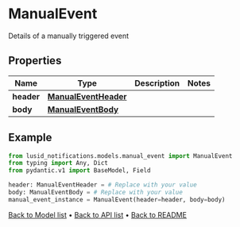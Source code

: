 # ManualEvent

Details of a manually triggered event
## Properties
Name | Type | Description | Notes
------------ | ------------- | ------------- | -------------
**header** | [**ManualEventHeader**](ManualEventHeader.md) |  | 
**body** | [**ManualEventBody**](ManualEventBody.md) |  | 
## Example

```python
from lusid_notifications.models.manual_event import ManualEvent
from typing import Any, Dict
from pydantic.v1 import BaseModel, Field

header: ManualEventHeader = # Replace with your value
body: ManualEventBody = # Replace with your value
manual_event_instance = ManualEvent(header=header, body=body)

```

[Back to Model list](../README.md#documentation-for-models) &#8226; [Back to API list](../README.md#documentation-for-api-endpoints) &#8226; [Back to README](../README.md)

